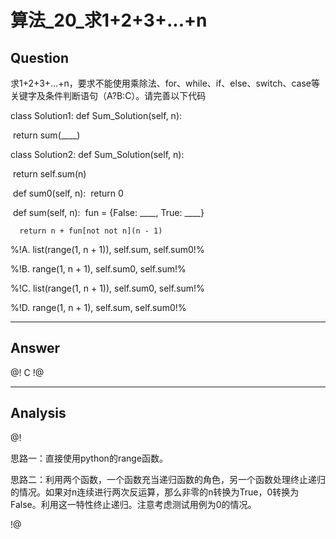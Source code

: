 # 算法_20_求1+2+3+...+n


## Question
求1+2+3+...+n，要求不能使用乘除法、for、while、if、else、switch、case等关键字及条件判断语句（A?B:C）。请完善以下代码

class Solution1:
    def Sum_Solution(self, n):

​        return sum(____)

class Solution2:
    def Sum_Solution(self, n):

​        return self.sum(n)

​    def sum0(self, n):
​        return 0

​    def sum(self, n):
​        fun = {False: ____, True: ____}

      return n + fun[not not n](n - 1)
%!A. list(range(1, n + 1)), self.sum, self.sum0!%

%!B. range(1, n + 1), self.sum0, self.sum!%

%!C. list(range(1, n + 1)), self.sum0, self.sum!%

%!D. range(1, n + 1), self.sum, self.sum0!%

----

## Answer
@! C !@

----

## Analysis
@!

思路一：直接使用python的range函数。

思路二：利用两个函数，一个函数充当递归函数的角色，另一个函数处理终止递归的情况。如果对n连续进行两次反运算，那么非零的n转换为True，0转换为False。利用这一特性终止递归。注意考虑测试用例为0的情况。



!@
